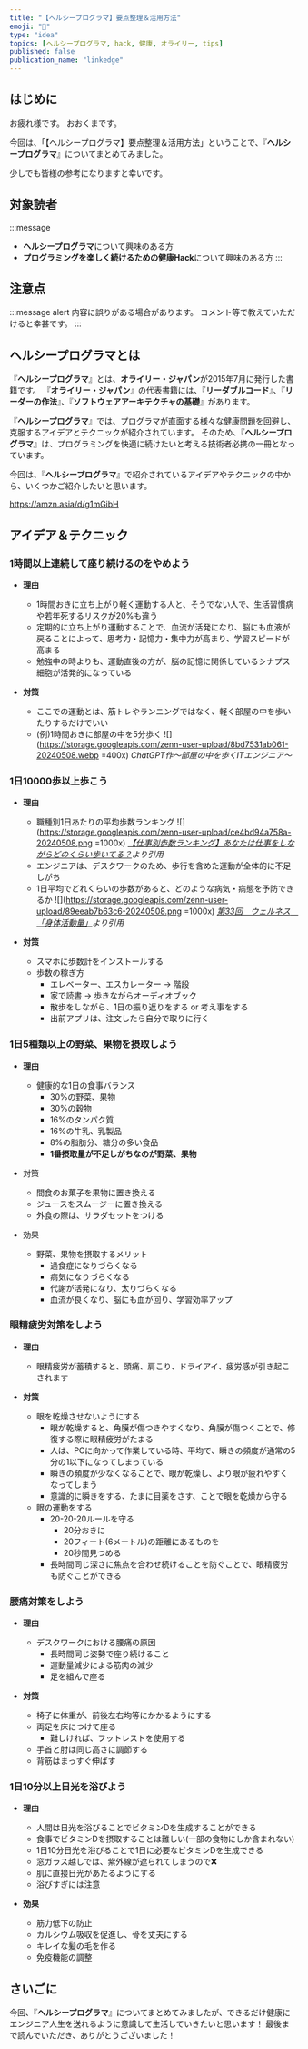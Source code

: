 ```yaml
---
title: "【ヘルシープログラマ】要点整理＆活用方法"
emoji: "💉"
type: "idea"
topics: [ヘルシープログラマ, hack, 健康, オライリー, tips]
published: false
publication_name: "linkedge"
---
```


## はじめに

お疲れ様です。
おおくまです。

今回は、「【ヘルシープログラマ】要点整理＆活用方法」ということで、『**ヘルシープログラマ**』についてまとめてみました。

少しでも皆様の参考になりますと幸いです。

## 対象読者

:::message
- **ヘルシープログラマ**について興味のある方
- **プログラミングを楽しく続けるための健康Hack**について興味のある方
:::

## 注意点

:::message alert
内容に誤りがある場合があります。
コメント等で教えていただけると幸甚です。
:::

## ヘルシープログラマとは

『**ヘルシープログラマ**』とは、**オライリー・ジャパン**が2015年7月に発行した書籍です。
『**オライリー・ジャパン**』の代表書籍には、『**リーダブルコード**』、『**リーダーの作法**』、『**ソフトウェアアーキテクチャの基礎**』があります。

『**ヘルシープログラマ**』では、プログラマが直面する様々な健康問題を回避し、克服するアイデアとテクニックが紹介されています。
そのため、『**ヘルシープログラマ**』は、プログラミングを快適に続けたいと考える技術者必携の一冊となっています。

今回は、『**ヘルシープログラマ**』で紹介されているアイデアやテクニックの中から、いくつかご紹介したいと思います。

https://amzn.asia/d/g1mGibH

## アイデア＆テクニック

### 1時間以上連続して座り続けるのをやめよう

- **理由**
  - 1時間おきに立ち上がり軽く運動する人と、そうでない人で、生活習慣病や若年死するリスクが20%も違う
  - 定期的に立ち上がり運動することで、血流が活発になり、脳にも血液が戻ることによって、思考力・記憶力・集中力が高まり、学習スピードが高まる
  - 勉強中の時よりも、運動直後の方が、脳の記憶に関係しているシナプス細胞が活発的になっている

- **対策**
  - ここでの運動とは、筋トレやランニングではなく、軽く部屋の中を歩いたりするだけでいい
  - (例)1時間おきに部屋の中を5分歩く
  ![](https://storage.googleapis.com/zenn-user-upload/8bd7531ab061-20240508.webp =400x)
  *ChatGPT作〜部屋の中を歩くITエンジニア〜*

### 1日10000歩以上歩こう

- **理由**
  - 職種別1日あたりの平均歩数ランキング
    ![](https://storage.googleapis.com/zenn-user-upload/ce4bd94a758a-20240508.png =1000x)
    *[【仕事別歩数ランキング】あなたは仕事をしながらどのくらい歩いてる？](https://service.paycierge.com/column/survey-steps-by-occupation/)より引用*
  - エンジニアは、デスクワークのため、歩行を含めた運動が全体的に不足しがち
  - 1日平均でどれくらいの歩数があると、どのような病気・病態を予防できるか
    ![](https://storage.googleapis.com/zenn-user-upload/89eeab7b63c6-20240508.png =1000x)
    *[第33回　ウェルネス　「身体活動量」](https://www.kinken.org/contents/mado/mado33.html)より引用*

- **対策**
  - スマホに歩数計をインストールする
  - 歩数の稼ぎ方
    - エレベーター、エスカレーター → 階段
    - 家で読書 → 歩きながらオーディオブック
    - 散歩をしながら、1日の振り返りをする or 考え事をする
    - 出前アプリは、注文したら自分で取りに行く

### 1日5種類以上の野菜、果物を摂取しよう

- **理由**
  - 健康的な1日の食事バランス
    - 30%の野菜、果物
    - 30%の穀物
    - 16%のタンパク質
    - 16%の牛乳、乳製品
    - 8%の脂肪分、糖分の多い食品
    - **1番摂取量が不足しがちなのが野菜、果物**

- 対策
  - 間食のお菓子を果物に置き換える
  - ジュースをスムージーに置き換える
  - 外食の際は、サラダセットをつける

- 効果
  - 野菜、果物を摂取するメリット
    - 過食症になりづらくなる
    - 病気になりづらくなる
    - 代謝が活発になり、太りづらくなる
    - 血流が良くなり、脳にも血が回り、学習効率アップ

### 眼精疲労対策をしよう

- **理由**
  - 眼精疲労が蓄積すると、頭痛、肩こり、ドライアイ、疲労感が引き起こされます

- **対策**
  - 眼を乾燥させないようにする
    - 眼が乾燥すると、角膜が傷つきやすくなり、角膜が傷つくことで、修復する際に眼精疲労がたまる
    - 人は、PCに向かって作業している時、平均で、瞬きの頻度が通常の5分の1以下になってしまっている
    - 瞬きの頻度が少なくなることで、眼が乾燥し、より眼が疲れやすくなってしまう
    - 意識的に瞬きをする、たまに目薬をさす、ことで眼を乾燥から守る
  - 眼の運動をする
    - 20-20-20ルールを守る
      - 20分おきに
      - 20フィート(6メートル)の距離にあるものを
      - 20秒間見つめる
    - 長時間同じ深さに焦点を合わせ続けることを防ぐことで、眼精疲労も防ぐことができる

### 腰痛対策をしよう

- **理由**
  - デスクワークにおける腰痛の原因
    - 長時間同じ姿勢で座り続けること
    - 運動量減少による筋肉の減少
    - 足を組んで座る

- **対策**
  - 椅子に体重が、前後左右均等にかかるようにする
  - 両足を床につけて座る
    - 難しければ、フットレストを使用する
  - 手首と肘は同じ高さに調節する
  - 背筋はまっすぐ伸ばす

### 1日10分以上日光を浴びよう

- **理由**
  - 人間は日光を浴びることでビタミンDを生成することができる
  - 食事でビタミンDを摂取することは難しい(一部の食物にしか含まれない)
  - 1日10分日光を浴びることで1日に必要なビタミンDを生成できる
  - 窓ガラス越しでは、紫外線が遮られてしまうので❌
  - 肌に直接日光があたるようにする
  - 浴びすぎには注意

- **効果**
  - 筋力低下の防止
  - カルシウム吸収を促進し、骨を丈夫にする
  - キレイな髪の毛を作る
  - 免疫機能の調整

## さいごに

今回、『**ヘルシープログラマ**』についてまとめてみましたが、できるだけ健康にエンジニア人生を送れるように意識して生活していきたいと思います！
最後まで読んでいただき、ありがとうございました！
